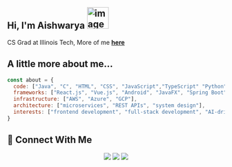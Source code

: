 ## Hi, I'm Aishwarya <img width="50" height="50" alt="image" src="https://media4.giphy.com/media/v1.Y2lkPTc5MGI3NjExNmxxMWNzdGtoNGZkY3MyOGJ3N2d3aHFqMnFjY2NzZ3h2bnk5NGYyeSZlcD12MV9pbnRlcm5hbF9naWZfYnlfaWQmY3Q9cw/vH4JFPMpoV5kf1zL6b/giphy.gif" />
CS Grad at Illinois Tech, More of me **[here](https://ashevkar.github.io/portfolio/)**

## A little more about me...
```javascript
const about = {
  code: ["Java", "C", "HTML", "CSS", "JavaScript","TypeScript" "Python"],
  frameworks: ["React.js", "Vue.js", "Android", "JavaFX", "Spring Boot"],
  infrastructure: ["AWS", "Azure", "GCP"],
  architecture: ["microservices", "REST APIs", "system design"],
  interests: ["frontend development", "full-stack development", "AI-driven solutions"]
}
```
## 🌟 Connect With Me

<p align="center">
  <a href="https://www.linkedin.com/in/aishwarya-shevkar/"><img src="https://img.shields.io/badge/-LinkedIn-blue?style=for-the-badge&logo=linkedin&logoColor=white" /></a>
  <a href="https://drive.google.com/file/d/1VgtSvjpUrQqb9QzLe7Z2fLQ3P5_9G0Yg/view?usp=drive_link"><img src="https://img.shields.io/badge/Resume-brightgreen?style=for-the-badge&logo=adobe-acrobat-reader&logoColor=white" /></a>
   <a href="mailto:aishshevkar@gmail.com"><img src="https://img.shields.io/badge/Mail-orange?style=for-the-badge&logo=adobe-acrobat-reader&logoColor=white" /></a>
</p>

